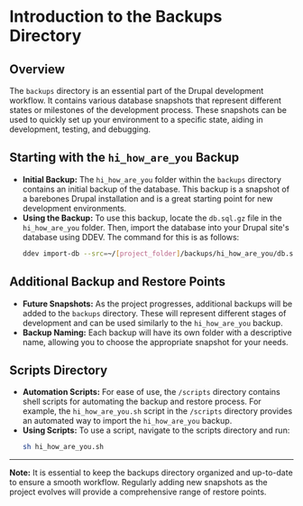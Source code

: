 
# Introduction to the Backups Directory

## Overview

The `backups` directory is an essential part of the Drupal development workflow. It contains various database snapshots that represent different states or milestones of the development process. These snapshots can be used to quickly set up your environment to a specific state, aiding in development, testing, and debugging.

## Starting with the `hi_how_are_you` Backup

- **Initial Backup:** The `hi_how_are_you` folder within the `backups` directory contains an initial backup of the database. This backup is a snapshot of a barebones Drupal installation and is a great starting point for new development environments.
- **Using the Backup:** To use this backup, locate the `db.sql.gz` file in the `hi_how_are_you` folder. Then, import the database into your Drupal site's database using DDEV. The command for this is as follows:
  ```bash
  ddev import-db --src=~/[project_folder]/backups/hi_how_are_you/db.sql.gz
  ```

## Additional Backup and Restore Points

- **Future Snapshots:** As the project progresses, additional backups will be added to the `backups` directory. These will represent different stages of development and can be used similarly to the `hi_how_are_you` backup.
- **Backup Naming:** Each backup will have its own folder with a descriptive name, allowing you to choose the appropriate snapshot for your needs.

## Scripts Directory

- **Automation Scripts:** For ease of use, the `/scripts` directory contains shell scripts for automating the backup and restore process. For example, the `hi_how_are_you.sh` script in the `/scripts` directory provides an automated way to import the `hi_how_are_you` backup.
- **Using Scripts:** To use a script, navigate to the scripts directory and run:
  ```bash
  sh hi_how_are_you.sh
  ```

---

**Note:** It is essential to keep the backups directory organized and up-to-date to ensure a smooth workflow. Regularly adding new snapshots as the project evolves will provide a comprehensive range of restore points.